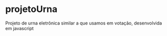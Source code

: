 # projetoUrna
Projeto de urna eletrônica similar a que usamos em votação, desenvolvida em javascript 
